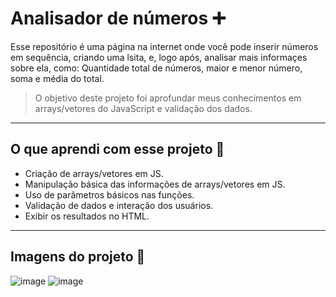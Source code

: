 # Analisador de números ➕
Esse repositório é uma página na internet onde você pode inserir números em sequência, criando uma lsita, e, logo após, analisar mais informaçes sobre ela, como: Quantidade total de números, maior e menor número, soma e média do total.

> O objetivo deste projeto foi aprofundar meus conhecimentos em arrays/vetores do JavaScript e validação dos dados.

---

## O que aprendi com esse projeto 🎯
- Criação de arrays/vetores em JS.
- Manipulação básica das informações de arrays/vetores em JS.
- Uso de parâmetros básicos nas funções.
- Validação de dados e interação dos usuários.
- Exibir os resultados no HTML.

---

## Imagens do projeto  📸
![image](https://user-images.githubusercontent.com/92397834/177040846-5c194c26-c7ee-4f0c-b82a-a666c717ebc1.png)
![image](https://user-images.githubusercontent.com/92397834/177040848-bc4a3f53-2cfc-4a17-847b-96ce04971d50.png)
